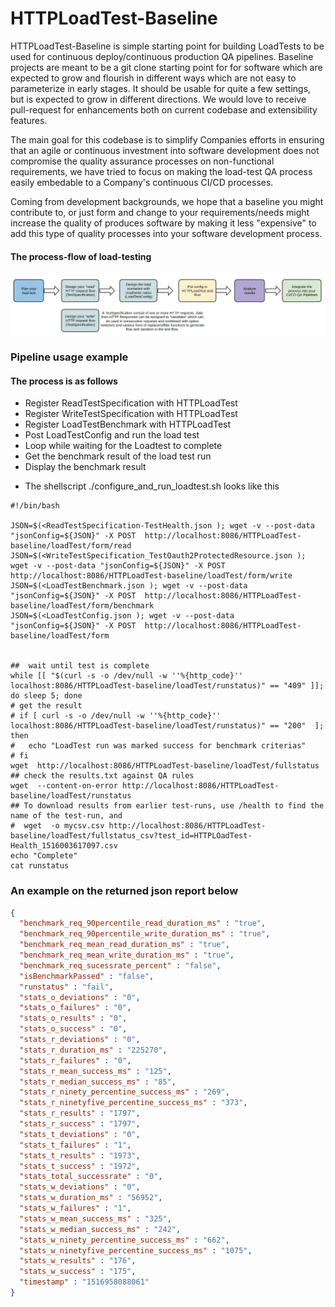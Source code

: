 # HTTPLoadTest-Baseline


HTTPLoadTest-Baseline is simple starting point for building LoadTests to be used for continuous deploy/continuous production QA pipelines. Baseline projects
are meant to be a git clone starting point for for software which are expected to grow and flourish in different ways which are not easy to parameterize in 
early stages. It should be usable for quite a few settings, but is expected to grow in different directions. We would love to receive pull-request for enhancements 
both on current codebase and extensibility features.

The main goal for this codebase is to simplify Companies efforts in ensuring that an agile or continuous investment into
software development does not compromise the quality assurance processes on non-functional requirements, we have tried to focus on making the load-test 
QA process easily embedable to a Company's continuous CI/CD processes.

Coming from development backgrounds, we hope that a baseline you might contribute to, or just form and change to your requirements/needs might increase 
the quality of produces software by making it less "expensive" to add this type of quality processes into your software development process.

#### The process-flow of load-testing

![The flow of LoadTest investments](https://github.com/Cantara/HTTPLoadTest-Baseline/raw/master/images/HTTPLoadTest-FullProcessFlow.png)



### Pipeline usage example

#### The process is as follows
* Register ReadTestSpecification with HTTPLoadTest
* Register WriteTestSpecification with HTTPLoadTest
* Register LoadTestBenchmark with HTTPLoadTest
* Post LoadTestConfig and run the load test
* Loop while waiting for the Loadtest to complete
* Get the benchmark result of the load test run 
* Display the benchmark result


- The shellscript ./configure_and_run_loadtest.sh looks like this
```jshelllanguage
#!/bin/bash

JSON=$(<ReadTestSpecification-TestHealth.json ); wget -v --post-data "jsonConfig=${JSON}" -X POST  http://localhost:8086/HTTPLoadTest-baseline/loadTest/form/read
JSON=$(<WriteTestSpecification_TestOauth2ProtectedResource.json ); wget -v --post-data "jsonConfig=${JSON}" -X POST  http://localhost:8086/HTTPLoadTest-baseline/loadTest/form/write
JSON=$(<LoadTestBenchmark.json ); wget -v --post-data "jsonConfig=${JSON}" -X POST  http://localhost:8086/HTTPLoadTest-baseline/loadTest/form/benchmark
JSON=$(<LoadTestConfig.json ); wget -v --post-data "jsonConfig=${JSON}" -X POST  http://localhost:8086/HTTPLoadTest-baseline/loadTest/form


##  wait until test is complete
while [[ "$(curl -s -o /dev/null -w ''%{http_code}'' localhost:8086/HTTPLoadTest-baseline/loadTest/runstatus)" == "409" ]]; do sleep 5; done
# get the result
# if [ curl -s -o /dev/null -w ''%{http_code}'' localhost:8086/HTTPLoadTest-baseline/loadTest/runstatus)" == "200"  ]; then
#   echo "LoadTest run was marked success for benchmark criterias"
# fi
wget  http://localhost:8086/HTTPLoadTest-baseline/loadTest/fullstatus
## check the results.txt against QA rules
wget  --content-on-error http://localhost:8086/HTTPLoadTest-baseline/loadTest/runstatus
## To download results from earlier test-runs, use /health to find the name of the test-run, and
#  wget  -o mycsv.csv http://localhost:8086/HTTPLoadTest-baseline/loadTest/fullstatus_csv?test_id=HTTPLOadTest-Health_1516003617097.csv
echo "Complete"
cat runstatus
```


### An example on the returned json report below
```json
{
  "benchmark_req_90percentile_read_duration_ms" : "true",
  "benchmark_req_90percentile_write_duration_ms" : "true",
  "benchmark_req_mean_read_duration_ms" : "true",
  "benchmark_req_mean_write_duration_ms" : "true",
  "benchmark_req_sucessrate_percent" : "false",
  "isBenchmarkPassed" : "false",
  "runstatus" : "fail",
  "stats_o_deviations" : "0",
  "stats_o_failures" : "0",
  "stats_o_results" : "0",
  "stats_o_success" : "0",
  "stats_r_deviations" : "0",
  "stats_r_duration_ms" : "225270",
  "stats_r_failures" : "0",
  "stats_r_mean_success_ms" : "125",
  "stats_r_median_success_ms" : "85",
  "stats_r_ninety_percentine_success_ms" : "269",
  "stats_r_ninetyfive_percentine_success_ms" : "373",
  "stats_r_results" : "1797",
  "stats_r_success" : "1797",
  "stats_t_deviations" : "0",
  "stats_t_failures" : "1",
  "stats_t_results" : "1973",
  "stats_t_success" : "1972",
  "stats_total_successrate" : "0",
  "stats_w_deviations" : "0",
  "stats_w_duration_ms" : "56952",
  "stats_w_failures" : "1",
  "stats_w_mean_success_ms" : "325",
  "stats_w_median_success_ms" : "242",
  "stats_w_ninety_percentine_success_ms" : "662",
  "stats_w_ninetyfive_percentine_success_ms" : "1075",
  "stats_w_results" : "176",
  "stats_w_success" : "175",
  "timestamp" : "1516958088061"
}
```
